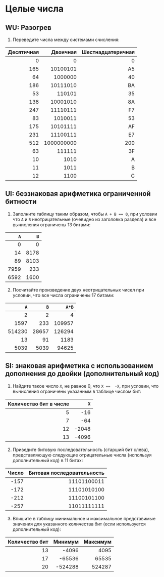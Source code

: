 # Целые числа
## WU: Разогрев
1. Переведите числа между системами счисления:

|Десятичная|Двоичная|Шестнадцатеричная|
|---------:|---------:|----------------:|
|         0|         0|                0|
|       165|  10100101|               A5|
|        64|   1000000|               40|
|       186|  10111010|               BA|
|        53|    110101|               35|
|       138|  10001010|               8A|
|       247|  11110111|               F7|
|        83|   1010011|               53|
|       175|  10101111|               AF|
|       231|  11100111|               E7|
|       512|1000000000|              200|
|        63|    111111|               3F|
|        10|      1010|                A|
|        11|      1011|                B|
|        12|      1100|                C|

## UI: беззнаковая арифметика ограниченной битности
1. Заполните таблицу таким образом, чтобы `A + B == 0`, при условии
   что `A` и `B` неотрицательные (очевидно из заголовка раздела) и все вычисления ограничены 13 битами:

| `A` | `B` |
|----:|----:|
|    0|    0|
|   14| 8178|
|   89| 8103|
| 7959|  233|
| 6592| 1600|

2. Посчитайте произведение двух неотрицательных чисел при условии, что все числа ограничены 17 битами:

|  `A`  |  `B`  | `A*B` |
|------:|------:|------:|
|      2|      2|      4|
|   1597|    233| 109957|
| 514230|  28657| 126294|
|     13|     91|   1183|
|   5039|   5039|  94625|

## SI: знаковая арифметика с использованием дополнения до двойки (дополнительный код)
1. Найдите такое число `X`, не равное 0, что `X ==  -X`, при условии, что вычисления ограничены указанным в таблице числом бит:

|Количество бит в числе|  `X`  |
|---------------------:|------:|
|                     5|    -16|
|                     7|    -64|
|                    12|  -2048|
|                    13|  -4096|

2. Приведите битовую последовательность (старший бит слева), представляющую следующие отрицательные числа (используя дополнительный код) в 11 битах:

|Число|Битовая последовательность|
|----:|-------------------------:|
| -157|               11101100011|
| -172|               11101010100|
| -212|               11100101100|
| -257|               11011111111|

3. Впишите в таблицу минимальное и максимальное представимые значения для указанного количества бит (если используется дополнительный код):

|Количество бит| Минимум | Максимум|
|-------------:|--------:|--------:|
|            13|    -4096|     4095|
|            17|   -65536|    65535|
|            20|  -524288|   524287|
